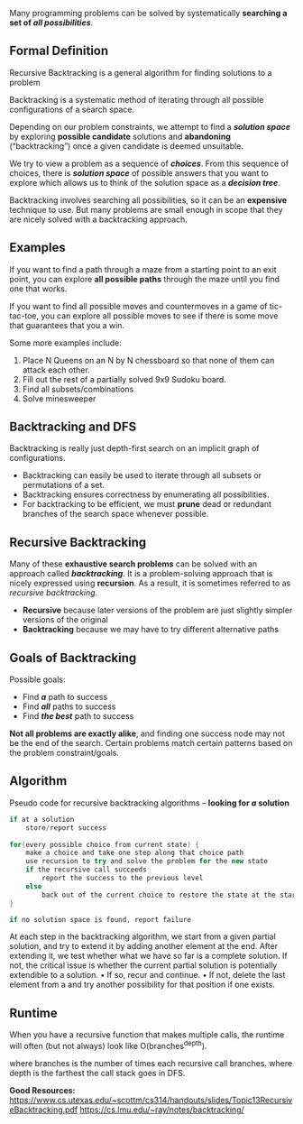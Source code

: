 Many programming problems can be solved by systematically **searching a set of *all possibilities***.
## **Formal Definition**

Recursive Backtracking is a general algorithm for finding solutions to a problem 

Backtracking is a systematic method of iterating through all possible configurations of a search space.

Depending on our problem constraints, we attempt to find a ***solution space*** by exploring **possible candidate** solutions and **abandoning** (“backtracking”) once a given candidate is deemed unsuitable.

We try to view a problem as a sequence of **_choices_**.
From this sequence of choices, there is **_solution space_** of possible answers that you want to explore which allows us to think of the solution space as a **_decision tree_**.

Backtracking involves searching all possibilities, so it can be an **expensive** technique to use.
But many problems are small enough in scope that they are nicely solved with a backtracking approach.
## Examples

If you want to find a path through a maze from a starting point to an exit point, you can explore **all possible paths** through the maze until you find one that works.

If you want to find all possible moves and countermoves in a game of tic-tac-toe, you can explore all possible moves to see if there is some move that guarantees that you a win.

Some more examples include:
1. Place N Queens on an N by N chessboard so that none of them can attack each other.
2. Fill out the rest of a partially solved 9x9 Sudoku board. 
3. Find all subsets/combinations
4. Solve minesweeper
## Backtracking and DFS

Backtracking is really just depth-first search on an implicit graph of configurations.
- Backtracking can easily be used to iterate through all subsets or permutations of a set.
- Backtracking ensures correctness by enumerating all possibilities.
- For backtracking to be efficient, we must **prune** dead or redundant branches of the search space whenever possible.

## Recursive Backtracking

Many of these **exhaustive search problems** can be solved with an approach called **_backtracking_**. 
It is a problem-solving approach that is nicely expressed using **recursion**.
As a result, it is sometimes referred to as _recursive backtracking_.
- **Recursive** because later versions of the problem are just slightly simpler versions of the original
- **Backtracking** because we may have to try different alternative paths
## Goals of Backtracking

Possible goals:
- Find ***a*** path to success
- Find ***all*** paths to success
- Find ***the best*** path to success

**Not all problems are exactly alike**, and finding one success node may not be the end of the search. Certain problems match certain patterns based on the problem constraint/goals.
## Algorithm

Pseudo code for recursive backtracking algorithms – **looking for *a* solution**

```Java
if at a solution
	store/report success
	
for(every possible choice from current state) {
	make a choice and take one step along that choice path
	use recursion to try and solve the problem for the new state
	if the recursive call succeeds
		report the success to the previous level
	else
		back out of the current choice to restore the state at the start of the loop
}

if no solution space is found, report failure
```

At each step in the backtracking algorithm, we start from a given partial solution, and try to
extend it by adding another element at the end.
After extending it, we test whether what we have so far is a complete solution.
If not, the critical issue is whether the current partial solution is potentially extendible to a solution.
	• If so, recur and continue.
	• If not, delete the last element from a and try another possibility for that position if one exists.
## Runtime

When you have a recursive function that makes multiple calls, the runtime will often (but not always) look like O(branches<sup>depth</sup>).

where branches is the number of times each recursive call branches.
where depth is the farthest the call stack goes in DFS.


**Good Resources:**
https://www.cs.utexas.edu/~scottm/cs314/handouts/slides/Topic13RecursiveBacktracking.pdf
https://cs.lmu.edu/~ray/notes/backtracking/

